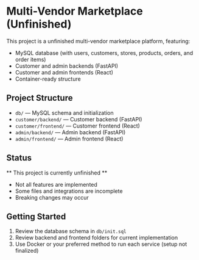 # Multi-Vendor Marketplace (Unfinished)

This project is a unfinished multi-vendor marketplace platform, featuring:

- MySQL database (with users, customers, stores, products, orders, and order items)
- Customer and admin backends (FastAPI)
- Customer and admin frontends (React)
- Container-ready structure


## Project Structure

- `db/` — MySQL schema and initialization
- `customer/backend/` — Customer backend (FastAPI)
- `customer/frontend/` — Customer frontend (React)
- `admin/backend/` — Admin backend (FastAPI)
- `admin/frontend/` — Admin frontend (React)


## Status

** This project is currently unfinished **

- Not all features are implemented
- Some files and integrations are incomplete
- Breaking changes may occur


## Getting Started

1. Review the database schema in `db/init.sql`
2. Review backend and frontend folders for current implementation
3. Use Docker or your preferred method to run each service (setup not finalized)
